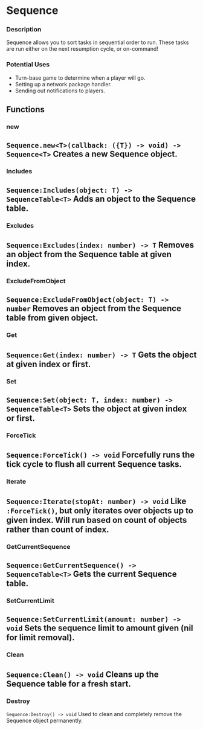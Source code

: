 # Sequence
### Description
 Sequence allows you to sort tasks in sequential order to run. These tasks are run either on the next resumption cycle, or on-command!

 ### Potential Uses
 - Turn-base game to determine when a player will go.
 - Setting up a network package handler.
 - Sending out notifications to players.

 ## Functions
 ### new
```Sequence.new<T>(callback: ({T}) -> void) -> Sequence<T>```
Creates a new Sequence object.
---
### Includes
```Sequence:Includes(object: T) -> SequenceTable<T>```
Adds an object to the Sequence table.
---
### Excludes
`Sequence:Excludes(index: number) -> T`
Removes an object from the Sequence table at given index.
---
### ExcludeFromObject
`Sequence:ExcludeFromObject(object: T) -> number`
Removes an object from the Sequence table from given object.
---
### Get
`Sequence:Get(index: number) -> T`
Gets the object at given index or first.
---
### Set
`Sequence:Set(object: T, index: number) -> SequenceTable<T>`
Sets the object at given index or first.
---
### ForceTick
`Sequence:ForceTick() -> void`
Forcefully runs the tick cycle to flush all current Sequence tasks.
---
### Iterate
`Sequence:Iterate(stopAt: number) -> void`
Like `:ForceTick()`, but only iterates over objects up to given index. Will run based on count of objects rather than count of index.
---
### GetCurrentSequence
`Sequence:GetCurrentSequence() -> SequenceTable<T>`
Gets the current Sequence table.
---
### SetCurrentLimit
`Sequence:SetCurrentLimit(amount: number) -> void`
Sets the sequence limit to amount given (nil for limit removal).
---
### Clean
`Sequence:Clean() -> void`
Cleans up the Sequence table for a fresh start.
---
### Destroy
`Sequence:Destroy() -> void`
Used to clean and completely remove the Sequence object permanently.